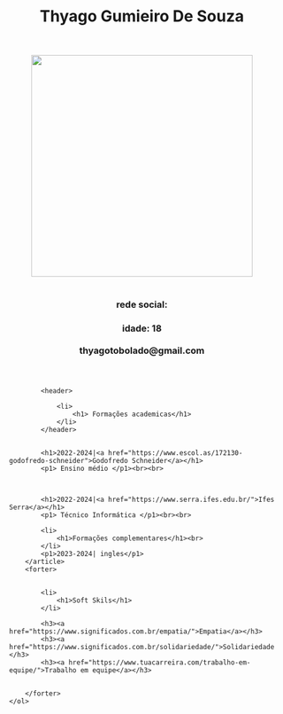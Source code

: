 <!DOCTYPE html>
<html lang="en">

<head>
    <meta charset="UTF-8">
    <meta name="viewport" content="width=device-width, initial-scale=1.0">
    <title>Document</title>
</head>

<body>
    <ol>
        <header>
            <h1>Thyago Gumieiro De Souza</h1><br><br>
            <img src="https://avatarmaker.com/male/" width="400" height="400"><br><br>
            <h3>rede social:</p1><br>
                <h3>idade: 18</p1><br><br>
                    <p1>thyagotobolado@gmail.com</p1>
        </header>
        <article>

            <header>

                <li>
                    <h1> Formações academicas</h1>
                </li>
            </header>


            <h1>2022-2024|<a href="https://www.escol.as/172130-godofredo-schneider">Godofredo Schneider</a></h1>
            <p1> Ensino médio </p1><br><br>



            <h1>2022-2024|<a href="https://www.serra.ifes.edu.br/">Ifes Serra</a></h1>
            <p1> Técnico Informática </p1><br><br>

            <li>
                <h1>Formações complementares</h1><br>
            </li>
            <p1>2023-2024| ingles</p1>
        </article>
        <forter>


            <li>
                <h1>Soft Skils</h1>
            </li>

            <h3><a href="https://www.significados.com.br/empatia/">Empatia</a></h3>
            <h3><a href="https://www.significados.com.br/solidariedade/">Solidariedade</a></h3>
            <h3><a href="https://www.tuacarreira.com/trabalho-em-equipe/">Trabalho em equipe</a></h3>


        </forter>
    </ol>
</body>

</html>
